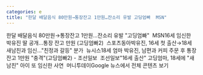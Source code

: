 ```yaml
---
categories: e
title: "한달 배달음식 80만원→통장잔고 1만원…잔소리 유발 고딩엄빠  MSN"
---
```

한달 배달음식 80만원→통장잔고 1만원…잔소리 유발 "고딩엄빠"&nbsp;&nbsp;MSN16세 임신한 박유진 딸 공개…통장 잔고 만원 (고딩엄빠2)&nbsp;&nbsp;스포츠동아박유진, 16세 첫 출산→18세 새남친과 임신…"친정과 갈등" 분가&nbsp;&nbsp;뉴시스18세 엄마 박유진, 남편과 커피 주문 후 통장잔고 1만원 "충격"(고딩엄빠2) - 조선일보&nbsp;&nbsp;조선일보"16세 출산" 고딩엄마, 18세에 "새 남친" 아이 또 임신한 사연&nbsp;&nbsp;머니투데이Google 뉴스에서 전체 콘텐츠 보기